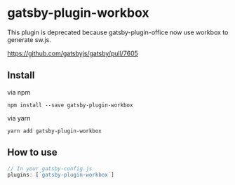 # gatsby-plugin-workbox

This plugin is deprecated because gatsby-plugin-office now use workbox to generate sw.js.

https://github.com/gatsbyjs/gatsby/pull/7605

## Install

via npm

```
npm install --save gatsby-plugin-workbox
```

via yarn

```
yarn add gatsby-plugin-workbox
```

## How to use

```javascript
// In your gatsby-config.js
plugins: [`gatsby-plugin-workbox`]
```
